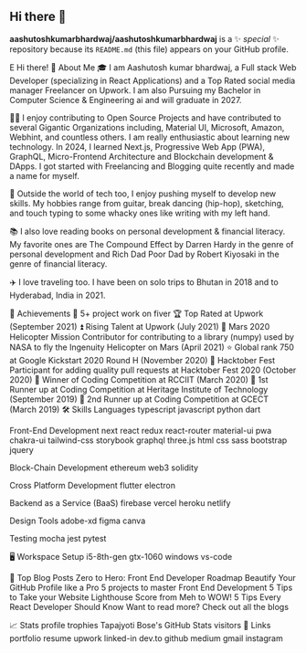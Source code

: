 ## Hi there 👋


**aashutoshkumarbhardwaj/aashutoshkumarbhardwaj** is a ✨ _special_ ✨ repository because its `README.md` (this file) appears on your GitHub profile.

E
Hi there! 
🚀 About Me
🎓 I am Aashutosh kumar bhardwaj, a Full stack Web Developer (specializing in React Applications) and a Top Rated social media manager Freelancer on Upwork. I am also Pursuing my Bachelor in Computer Science & Engineering  ai and will graduate in 2027.

👨‍💻 I enjoy contributing to Open Source Projects and have contributed to several Gigantic Organizations including, Material UI, Microsoft, Amazon, Webhint, and countless others. I am really enthusiastic about learning new technology. In 2024, I learned Next.js, Progressive Web App (PWA), GraphQL, Micro-Frontend Architecture and Blockchain development & DApps. I got started with Freelancing and Blogging quite recently and made a name for myself.

🎸 Outside the world of tech too, I enjoy pushing myself to develop new skills. My hobbies range from guitar, break dancing (hip-hop), sketching, and touch typing to some whacky ones like writing with my left hand.

📚 I also love reading books on personal development & financial literacy. My favorite ones are The Compound Effect by Darren Hardy in the genre of personal development and Rich Dad Poor Dad by Robert Kiyosaki in the genre of financial literacy.

✈️ I love traveling too. I have been on solo trips to Bhutan in 2018 and to Hyderabad, India in 2021.

🏅 Achievements
📝 5+ project work on fiver
🏆 Top Rated at Upwork (September 2021)
⏫ Rising Talent at Upwork (July 2021)
🚁 Mars 2020 Helicopter Mission Contributor for contributing to a library (numpy) used by NASA to fly the Ingenuity Helicopter on Mars (April 2021)
⭐ Global rank 750 at Google Kickstart 2020 Round H (November 2020)
🤝 Hacktober Fest Participant for adding quality pull requests at Hacktober Fest 2020 (October 2020)
🥇 Winner of Coding Competition at RCCIIT (March 2020)
🥈 1st Runner up at Coding Competition at Heritage Institute of Technology (September 2019)
🥉 2nd Runner up at Coding Competition at GCECT (March 2019)
🛠️ Skills
Languages
typescript javascript python dart

Front-End Development
next react redux react-router material-ui pwa chakra-ui tailwind-css storybook graphql three.js html css sass bootstrap jquery

Block-Chain Development
ethereum web3 solidity

Cross Platform Development
flutter electron

Backend as a Service (BaaS)
firebase vercel heroku netlify

Design Tools
adobe-xd figma canva

Testing
mocha jest pytest

🖥️ Workspace Setup
i5-8th-gen gtx-1060 windows vs-code

📝 Top Blog Posts
Zero to Hero: Front End Developer Roadmap
Beautify Your GitHub Profile like a Pro
5 projects to master Front End Development
5 Tips to Take your Website Lighthouse Score from Meh to WOW!
5 Tips Every React Developer Should Know
Want to read more? Check out all the blogs

📈 Stats
profile trophies
Tapajyoti Bose's GitHub Stats
visitors
🔗 Links
portfolio resume upwork linked-in dev.to github medium gmail instagram
